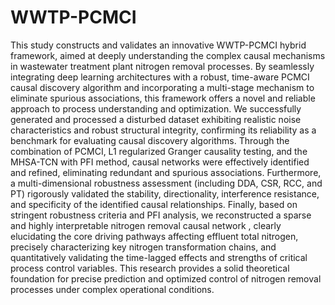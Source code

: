 # WWTP-PCMCI
This study constructs and validates an innovative WWTP-PCMCI hybrid framework, aimed at deeply understanding the complex causal mechanisms in wastewater treatment plant nitrogen removal processes. By seamlessly integrating deep learning architectures with a robust, time-aware PCMCI causal discovery algorithm and incorporating a multi-stage mechanism to eliminate spurious associations, this framework offers a novel and reliable approach to process understanding and optimization. We successfully generated and processed a disturbed dataset exhibiting realistic noise characteristics and robust structural integrity, confirming its reliability as a benchmark for evaluating causal discovery algorithms. Through the combination of PCMCI, L1 regularized Granger causality testing, and the MHSA-TCN with PFI method, causal networks were effectively identified and refined, eliminating redundant and spurious associations. Furthermore, a multi-dimensional robustness assessment (including DDA, CSR, RCC, and PT) rigorously validated the stability, directionality, interference resistance, and specificity of the identified causal relationships. Finally, based on stringent robustness criteria and PFI analysis, we reconstructed a sparse and highly interpretable nitrogen removal causal network , clearly elucidating the core driving pathways affecting effluent total nitrogen, precisely characterizing key nitrogen transformation chains, and quantitatively validating the time-lagged effects and strengths of critical process control variables. This research provides a solid theoretical foundation for precise prediction and optimized control of nitrogen removal processes under complex operational conditions.
